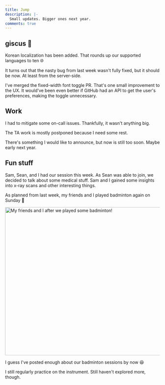 ```yaml
---
title: Jump
description: |-
  Small updates. Bigger ones next year.
comments: true
---
```


## giscus 💎

Korean localization has been added. That rounds up our supported languages to
ten 🌐

It turns out that the nasty bug from last week wasn't fully fixed, but it should
be now. At least from the server-side.

I've merged the fixed-width font toggle PR. That's one small improvement to the
UX. It would've been even better if GitHub had an API to get the user's
preferences, making the toggle unnecessary.

## Work

I had to mitigate some on-call issues. Thankfully, it wasn't anything big.

The TA work is mostly postponed because I need some rest.

There's something I would like to announce, but now is still too soon. Maybe
early next year.

## Fun stuff

Sam, Sean, and I had our session this week. As Sean was able to join, we decided
to talk about some medical stuff. Sam and I gained some insights into x-ray
scans and other interesting things.

As planned from last week, my friends and I played badminton again on Sunday 🏸

<img
  src="https://cdn.laymonage.com/personal/img/badminton_211121.jpg"
  alt="My friends and I after we played some badminton!"
  width="640"
  height="480" />

I guess I've posted enough about our badminton sessions by now 😆

I still regularly practice on the instrument. Still haven't explored more,
though.

[bug]: https://github.com/giscus/giscus-component/issues/8
